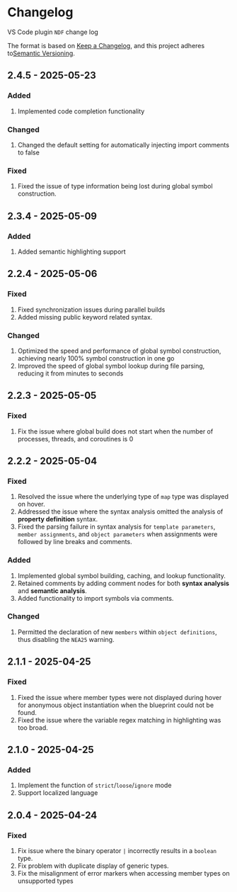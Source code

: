 # Changelog

VS Code plugin `NDF` change log

The format is based on [Keep a Changelog](https://keepachangelog.com/en/1.1.0/),
and this project adheres to[Semantic Versioning](https://semver.org/spec/v2.0.0.html).


## 2.4.5 - 2025-05-23

### Added

1. Implemented code completion functionality

### Changed

1. Changed the default setting for automatically injecting import comments to false

### Fixed

1. Fixed the issue of type information being lost during global symbol construction.


## 2.3.4 - 2025-05-09

### Added

1. Added semantic highlighting support


## 2.2.4 - 2025-05-06

### Fixed

1. Fixed synchronization issues during parallel builds
2. Added missing public keyword related syntax.

### Changed

1. Optimized the speed and performance of global symbol construction, achieving nearly 100% symbol construction in one
   go
2. Improved the speed of global symbol lookup during file parsing, reducing it from minutes to seconds


## 2.2.3 - 2025-05-05

### Fixed

1. Fix the issue where global build does not start when the number of processes, threads, and coroutines is 0


## 2.2.2 - 2025-05-04

### Fixed

1. Resolved the issue where the underlying type of `map` type was displayed on hover.
2. Addressed the issue where the syntax analysis omitted the analysis of **property definition** syntax.
3. Fixed the parsing failure in syntax analysis for `template parameters`, `member assignments`, and `object parameters`
   when assignments were followed by line breaks and comments.

### Added

1. Implemented global symbol building, caching, and lookup functionality.
2. Retained comments by adding comment nodes for both **syntax analysis** and **semantic analysis**.
3. Added functionality to import symbols via comments.

### Changed

1. Permitted the declaration of new `members` within `object definitions`, thus disabling the `NEA25` warning.


## 2.1.1 - 2025-04-25

### Fixed

1. Fixed the issue where member types were not displayed during hover for anonymous object instantiation when the
   blueprint could not be found.
2. Fixed the issue where the variable regex matching in highlighting was too broad.


## 2.1.0 - 2025-04-25

### Added

1. Implement the function of `strict`/`loose`/`ignore` mode
2. Support localized language


## 2.0.4 - 2025-04-24

### Fixed

1. Fix issue where the binary operator `|` incorrectly results in a `boolean` type.
2. Fix problem with duplicate display of generic types.
3. Fix the misalignment of error markers when accessing member types on unsupported types
